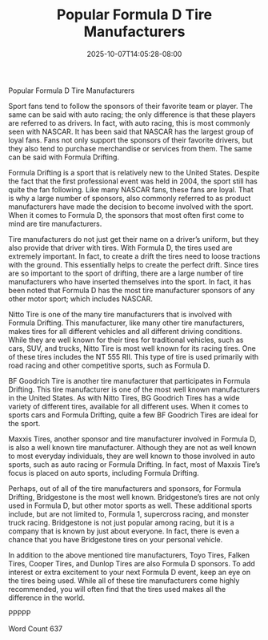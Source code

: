 ﻿---
title: "Popular Formula D Tire Manufacturers"
date: 2025-10-07T14:05:28-08:00
description: "Formula D Racing Tips for Web Success"
featured_image: "/images/Formula D Racing.jpg"
tags: ["Formula D Racing"]
---

Popular Formula D Tire Manufacturers

Sport fans tend to follow the sponsors of their favorite team or player. The same can be said with auto racing; the only difference is that these players are referred to as drivers.  In fact, with auto racing, this is most commonly seen with NASCAR. It has been said that NASCAR has the largest group of loyal fans.  Fans not only support the sponsors of their favorite drivers, but they also tend to purchase merchandise or services from them.  The same can be said with Formula Drifting.

Formula Drifting is a sport that is relatively new to the United States.  Despite the fact that the first professional event was held in 2004, the sport still has quite the fan following. Like many NASCAR fans, these fans are loyal.  That is why a large number of sponsors, also commonly referred to as product manufacturers have made the decision to become involved with the sport. When it comes to Formula D, the sponsors that most often first come to mind are tire manufacturers.  

Tire manufacturers do not just get their name on a driver’s uniform, but they also provide that driver with tires. With Formula D, the tires used are extremely important. In fact, to create a drift the tires need to loose tractions with the ground.  This essentially helps to create the perfect drift. Since tires are so important to the sport of drifting, there are a large number of tire manufacturers who have inserted themselves into the sport.  In fact, it has been noted that Formula D has the most tire manufacturer sponsors of any other motor sport; which includes NASCAR.

Nitto Tire is one of the many tire manufacturers that is involved with Formula Drifting.  This manufacturer, like many other tire manufacturers, makes tires for all different vehicles and all different driving conditions.  While they are well known for their tires for traditional vehicles, such as cars, SUV, and trucks, Nitto Tire is most well known for its racing tires.  One of these tires includes the NT 555 RII.  This type of tire is used primarily with road racing and other competitive sports, such as Formula D.

BF Goodrich Tire is another tire manufacturer that participates in Formula Drifting. This tire manufacturer is one of the most well known manufacturers in the United States. As with Nitto Tires, BG Goodrich Tires has a wide variety of different tires, available for all different uses.  When it comes to sports cars and Formula Drifting, quite a few BF Goodrich Tires are ideal for the sport.

Maxxis Tires, another sponsor and tire manufacturer involved in Formula D, is also a well known tire manufacturer. Although they are not as well known to most everyday individuals, they are well known to those involved in auto sports, such as auto racing or Formula Drifting. In fact, most of Maxxis Tire’s focus is placed on auto sports, including Formula Drifting.

Perhaps, out of all of the tire manufacturers and sponsors, for Formula Drifting, Bridgestone is the most well known.  Bridgestone’s tires are not only used in Formula D, but other motor sports as well. These additional sports include, but are not limited to, Formula 1, supercross racing, and monster truck racing.  Bridgestone is not just popular among racing, but it is a company that is known by just about everyone. In fact, there is even a chance that you have Bridgestone tires on your personal vehicle.  

In addition to the above mentioned tire manufacturers, Toyo Tires, Falken Tires, Cooper Tires, and Dunlop Tires are also Formula D sponsors. To add interest or extra excitement to your next Formula D event, keep an eye on the tires being used.  While all of these tire manufacturers come highly recommended, you will often find that the tires used makes all the difference in the world.

PPPPP

Word Count 637

